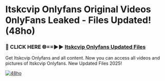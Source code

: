 # Itskcvip Onlyfans Original Videos 0nlyFans Leaked - Files Updated! (48ho)

<h3>🔴 CLICK HERE 🌐==►► <a href="https://tinyurl.com/ehrbuxhb" rel="nofollow">Itskcvip Onlyfans Updated Files</a></h3>

Get Itskcvip Onlyfans and all content. Now you can access all videos and pictures of Itskcvip Onlyfans. New Updated Files 2025!

[![48ho](https://i.imgur.com/lVYEuWS.gif)](https://tinyurl.com/ehrbuxhb)

